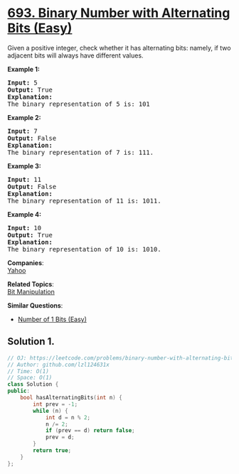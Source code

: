 # [693. Binary Number with Alternating Bits (Easy)](https://leetcode.com/problems/binary-number-with-alternating-bits/)

<p>Given a positive integer, check whether it has alternating bits: namely, if two adjacent bits will always have different values.</p>

<p><b>Example 1:</b><br>
</p><pre><b>Input:</b> 5
<b>Output:</b> True
<b>Explanation:</b>
The binary representation of 5 is: 101
</pre>
<p></p>

<p><b>Example 2:</b><br>
</p><pre><b>Input:</b> 7
<b>Output:</b> False
<b>Explanation:</b>
The binary representation of 7 is: 111.
</pre>
<p></p>

<p><b>Example 3:</b><br>
</p><pre><b>Input:</b> 11
<b>Output:</b> False
<b>Explanation:</b>
The binary representation of 11 is: 1011.
</pre>
<p></p>

<p><b>Example 4:</b><br>
</p><pre><b>Input:</b> 10
<b>Output:</b> True
<b>Explanation:</b>
The binary representation of 10 is: 1010.
</pre>
<p></p>

**Companies**:  
[Yahoo](https://leetcode.com/company/yahoo)

**Related Topics**:  
[Bit Manipulation](https://leetcode.com/tag/bit-manipulation/)

**Similar Questions**:
* [Number of 1 Bits (Easy)](https://leetcode.com/problems/number-of-1-bits/)

## Solution 1.

```cpp
// OJ: https://leetcode.com/problems/binary-number-with-alternating-bits/
// Author: github.com/lzl124631x
// Time: O(1)
// Space: O(1)
class Solution {
public:
    bool hasAlternatingBits(int n) {
        int prev = -1;
        while (n) {
            int d = n % 2;
            n /= 2;
            if (prev == d) return false;
            prev = d;
        }
        return true;
    }
};
```